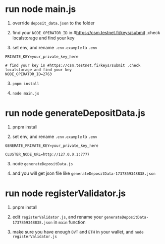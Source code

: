 # run node main.js

1. override `deposit_data.json` to the folder

2. find your `NODE_OPERATOR_ID` in #https://csm.testnet.fi/keys/submit ,check localstorage and find your key

3. set env, and rename `.env.example` to `.env`

```
PRIVATE_KEY=your_private_key_here

# find your key in #https://csm.testnet.fi/keys/submit ,check localstorage and find your key
NODE_OPERATOR_ID=2763

```

3. `pnpm install`

4. `node main.js`

# run node generateDepositData.js

1. pnpm install

2. set env, and rename `.env.example` to `.env`

```
GENERATE_PRIVATE_KEY=your_private_key_here

CLUSTER_NODE_URL=http://127.0.0.1:7777
```

3. node `generateDepositData.js`

4. and you will get json file like `generateDepositData-1737859348838.json`

# run node registerValidator.js

1. pnpm install

2. edit `registerValidator.js`, and rename your `generateDepositData-1737859348838.json` in `main` function

3. make sure you have enough `DVT` and `ETH` in your wallet, and `node registerValidator.js`
